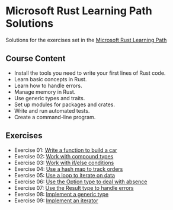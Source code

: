 # Microsoft Rust Learning Path Solutions

Solutions for the exercises set in the
[Microsoft Rust Learning Path](https://learn.microsoft.com/en-us/training/paths/rust-first-steps/)

## Course Content

* Install the tools you need to write your first lines of Rust code.
* Learn basic concepts in Rust.
* Learn how to handle errors.
* Manage memory in Rust.
* Use generic types and traits.
* Set up modules for packages and crates.
* Write and run automated tests.
* Create a command-line program.

## Exercises 

- Exercise 01: [Write a function to build a car](car)
- Exercise 02: [Work with compound types](car2)
- Exercise 03: [Work with if/else conditions](car3)
- Exercise 04: [Use a hash map to track orders](car4)
- Exercise 05: [Use a loop to iterate on data](car5)
- Exercise 06: [Use the Option type to deal with absence](person)
- Exercise 07: [Use the Result type to handle errors](file)
- Exercise 08: [Implement a generic type](container)
- Exercise 09: [Implement an iterator](groups)